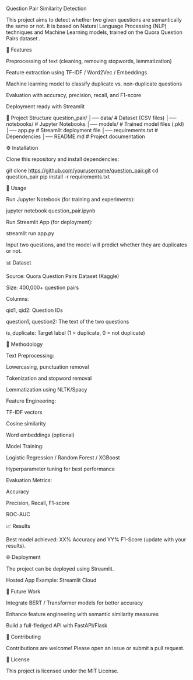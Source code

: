Question Pair Similarity Detection

This project aims to detect whether two given questions are semantically the same or not. It is based on Natural Language Processing (NLP) techniques and Machine Learning models, trained on the Quora Question Pairs dataset
.

🚀 Features

Preprocessing of text (cleaning, removing stopwords, lemmatization)

Feature extraction using TF-IDF / Word2Vec / Embeddings

Machine learning model to classify duplicate vs. non-duplicate questions

Evaluation with accuracy, precision, recall, and F1-score

Deployment ready with Streamlit

📂 Project Structure
question_pair/
│── data/                  # Dataset (CSV files)
│── notebooks/             # Jupyter Notebooks
│── models/                # Trained model files (.pkl)
│── app.py                 # Streamlit deployment file
│── requirements.txt       # Dependencies
│── README.md              # Project documentation

⚙️ Installation

Clone this repository and install dependencies:

git clone https://github.com/yourusername/question_pair.git
cd question_pair
pip install -r requirements.txt

📝 Usage

Run Jupyter Notebook (for training and experiments):

jupyter notebook question_pair.ipynb


Run Streamlit App (for deployment):

streamlit run app.py


Input two questions, and the model will predict whether they are duplicates or not.

📊 Dataset

Source: Quora Question Pairs Dataset (Kaggle)

Size: 400,000+ question pairs

Columns:

qid1, qid2: Question IDs

question1, question2: The text of the two questions

is_duplicate: Target label (1 = duplicate, 0 = not duplicate)

🔧 Methodology

Text Preprocessing:

Lowercasing, punctuation removal

Tokenization and stopword removal

Lemmatization using NLTK/Spacy

Feature Engineering:

TF-IDF vectors

Cosine similarity

Word embeddings (optional)

Model Training:

Logistic Regression / Random Forest / XGBoost

Hyperparameter tuning for best performance

Evaluation Metrics:

Accuracy

Precision, Recall, F1-score

ROC-AUC

📈 Results

Best model achieved: XX% Accuracy and YY% F1-Score (update with your results).

🌐 Deployment

The project can be deployed using Streamlit.

Hosted App Example: Streamlit Cloud

📌 Future Work

Integrate BERT / Transformer models for better accuracy

Enhance feature engineering with semantic similarity measures

Build a full-fledged API with FastAPI/Flask

🤝 Contributing

Contributions are welcome! Please open an issue or submit a pull request.

📜 License

This project is licensed under the MIT License.

